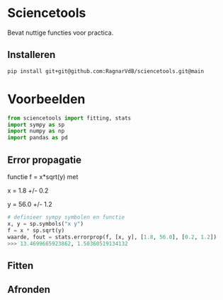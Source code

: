 # Sciencetools

Bevat nuttige functies voor practica.

## Installeren
    pip install git+git@github.com:RagnarVdB/sciencetools.git@main


# Voorbeelden

```python
from sciencetools import fitting, stats
import sympy as sp
import numpy as np
import pandas as pd
```
## Error propagatie

functie f = x*sqrt(y) met


x = 1.8 +/- 0.2

y = 56.0  +/- 1.2
```python
# definieer sympy symbolen en functie
x, y = sp.symbols("x y")
f = x * sp.sqrt(y)
waarde, fout = stats.errorprop(f, [x, y], [1.8, 56.0], [0.2, 1.2])
>>> 13.4699665923862, 1.50360519134132
```
## Fitten

## Afronden
